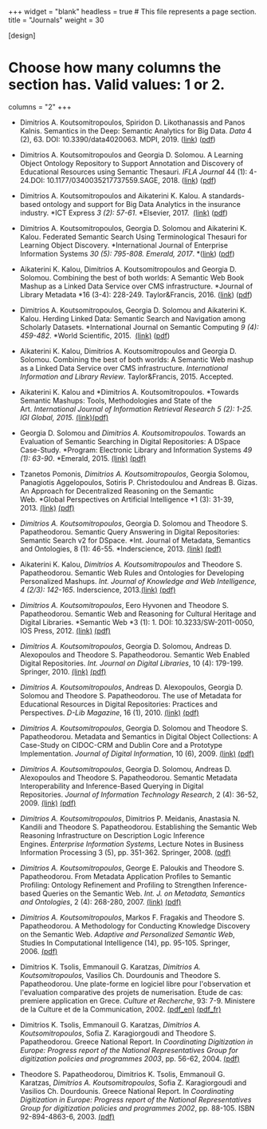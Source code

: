 +++
widget = "blank"
headless = true  # This file represents a page section.
title = "Journals"
weight = 30

[design]
  # Choose how many columns the section has. Valid values: 1 or 2.
  columns = "2"
+++
-   Dimitrios A. Koutsomitropoulos, Spiridon D. Likothanassis and Panos Kalnis. Semantics in the Deep: Semantic Analytics for Big Data. *Data* 4 (2), 63. DOI: 10.3390/data4020063. MDPI, 2019. ([link](https://www.mdpi.com/journal/data/special_issues/Semantic_Analytics)) ([pdf](https://www.ceid.upatras.gr/webpages/koutsomi/wp-content/uploads/sites/6/2019/5/data2019.pdf))

-   Dimitrios A. Koutsomitropoulos and Georgia D. Solomou. A Learning Object Ontology Repository to Support Annotation and Discovery of Educational Resources using Semantic Thesauri. *IFLA Journal* 44 (1): 4-24.DOI: 10.1177/0340035217737559.SAGE, 2018. ([link](http://journals.sagepub.com/doi/full/10.1177/0340035217737559)) ([pdf](https://www.ceid.upatras.gr/webpages/koutsomi/wp-content/uploads/sites/6/2018/04/ifla2018.pdf))

-   Dimitrios A. Koutsomitropoulos and Aikaterini K. Kalou. A standards-based ontology and support for Big Data Analytics in the insurance industry. *ICT Express *3 (2): 57-61*. *Elsevier, 2017.  [(link)](https://doi.org/10.1016/j.icte.2017.05.007) ([pdf](https://www.ceid.upatras.gr/webpages/koutsomi/wp-content/uploads/sites/6/2015/04/ICTExpress.pdf))

-   Dimitrios A. Koutsomitropoulos, Georgia D. Solomou and Aikaterini K. Kalou. Federated Semantic Search Using Terminological Thesauri for Learning Object Discovery. *International Journal of Enterprise Information Systems *30 (5): 795-808. Emerald, 2017*. *([link](http://www.emeraldinsight.com/doi/full/10.1108/JEIM-06-2016-0116)) ([pdf](https://www.ceid.upatras.gr/webpages/koutsomi/wp-content/uploads/sites/6/2015/04/JEIM-06-2016-0116.pdf))

-   Aikaterini K. Kalou, Dimitrios A. Koutsomitropoulos and Georgia D. Solomou. Combining the best of both worlds: A Semantic Web Book Mashup as a Linked Data Service over CMS infrastructure. *Journal of Library Metadata *16 (3-4): 228-249. Taylor&Francis, 2016. ([link](http://www.tandfonline.com/doi/full/10.1080/19386389.2016.1258897)) ([pdf](https://www.ceid.upatras.gr/webpages/koutsomi/wp-content/uploads/sites/6/2015/04/IJLM16.pdf))

-   Dimitrios A. Koutsomitropoulos, Georgia D. Solomou and Aikaterini K. Kalou. Herding Linked Data: Semantic Search and Navigation among Scholarly Datasets. *International Journal on Semantic Computing *9 (4): 459-482*. *World Scientific, 2015.  [(link)](http://dx.doi.org/10.1142/S1793351X15500099) ([pdf](https://www.ceid.upatras.gr/webpages/koutsomi/wp-content/uploads/sites/6/2015/04/IJSC2016.pdf))

-   Aikaterini K. Kalou, Dimitrios A. Koutsomitropoulos and Georgia D. Solomou. Combining the best of both worlds: A Semantic Web mashup as a Linked Data Service over CMS infrastructure. *International Information and Library Review*. Taylor&Francis, 2015. Accepted.

-   Aikaterini K. Kalou and *Dimitrios A. Koutsomitropoulos. *Towards Semantic Mashups: Tools, Methodologies and State of the Art. *International Journal of Information Retrieval Research *5 (2): 1-25. IGI Global, 2015*.* [(link)](http://www.igi-global.com/article/towards-semantic-mashups/130005)[(pdf)](https://www.ceid.upatras.gr/webpages/koutsomi/wp-content/uploads/sites/6/2015/04/ijirr15.pdf)

-   Georgia D. Solomou and *Dimitrios A. Koutsomitropoulos*. Towards an Evaluation of Semantic Searching in Digital Repositories: A DSpace Case-Study. *Program: Electronic Library and Information Systems *49 (1): 63-90*. *Emerald, 2015. [(link)](http://www.emeraldinsight.com/doi/abs/10.1108/PROG-07-2013-0037) [(pdf)](http://old.hpclab.ceid.upatras.gr/viografika/kotsomit/pubs/program14.pdf)

-   Tzanetos Pomonis, *Dimitrios A. Koutsomitropoulos*, Georgia Solomou, Panagiotis Aggelopoulos, Sotiris P. Christodoulou and Andreas B. Gizas. An Approach for Decentralized Reasoning on the Semantic Web. *Global Perspectives on Artificial Intelligence *1 (3): 31-39, 2013. [(link)](http://www.seipub.org/GPAI/paperInfo.aspx?ID=7058) [(pdf)](http://old.hpclab.ceid.upatras.gr/viografika/kotsomit/pubs/gpai13.pdf)

-   *Dimitrios A. Koutsomitropoulos*, Georgia D. Solomou and Theodore S. Papatheodorou. Semantic Query Answering in Digital Repositories: Semantic Search v2 for DSpace. *Int. Journal of Metadata, Semantics and Ontologies, 8 (1): 46-55. *Inderscience, 2013. [(link)](http://www.inderscience.com/info/inarticle.php?artid=54181) [(pdf)](http://old.hpclab.ceid.upatras.gr/viografika/kotsomit/pubs/ijmso13.pdf)

-   Aikaterini K. Kalou, *Dimitrios A. Koutsomitropoulos* and Theodore S. Papatheodorou. Semantic Web Rules and Ontologies for Developing Personalized Mashups. *Int. Journal of Knowledge and Web Intelligence, 4 (2/3): 142-165*. Inderscience, 2013.[(link)](http://www.inderscience.com/info/inarticle.php?artid=56367) [(pdf)](http://old.hpclab.ceid.upatras.gr/viografika/kotsomit/pubs/ijkwi13.pdf)

-   *Dimitrios A. Koutsomitropoulos*, Eero Hyvonen and Theodore S. Papatheodorou. Semantic Web and Reasoning for Cultural Heritage and Digital Libraries. *Semantic Web *3 (1): 1. DOI: 10.3233/SW-2011-0050, IOS Press, 2012. [(link)](http://iospress.metapress.com/content/t1k25472p588k785/) [(pdf)](http://old.hpclab.ceid.upatras.gr/viografika/kotsomit/pubs/swj.pdf)

-   *Dimitrios A. Koutsomitropoulos*, Georgia D. Solomou, Andreas D. Alexopoulos and Theodore S. Papatheodorou. Semantic Web Enabled Digital Repositories. *Int. Journal on Digital Libraries*, 10 (4): 179-199. Springer, 2010. [(link)](http://www.springerlink.com/content/eg4310rk4567j416/) [(pdf)](http://old.hpclab.ceid.upatras.gr/viografika/kotsomit/pubs/ijdl.pdf)

-   *Dimitrios A. Koutsomitropoulos*, Andreas D. Alexopoulos, Georgia D. Solomou and Theodore S. Papatheodorou. The use of Metadata for Educational Resources in Digital Repositories: Practices and Perspectives. *D-Lib Magazine*, 16 (1), 2010. [(link)](http://www.dlib.org/dlib/january10/kout/01kout.html) [(pdf)](http://old.hpclab.ceid.upatras.gr/viografika/kotsomit/pubs/dlib.pdf)

-   *Dimitrios A. Koutsomitropoulos*, Georgia D. Solomou and Theodore S. Papatheodorou. Metadata and Semantics in Digital Object Collections: A Case-Study on CIDOC-CRM and Dublin Core and a Prototype Implementation. *Journal of Digital Information*, 10 (6), 2009. [(link)](http://journals.tdl.org/jodi/article/view/693/577) [(pdf)](http://old.hpclab.ceid.upatras.gr/viografika/kotsomit/pubs/jodi.pdf)

-   *Dimitrios A. Koutsomitropoulos*, Georgia D. Solomou, Andreas D. Alexopoulos and Theodore S. Papatheodorou. Semantic Metadata Interoperability and Inference-Based Querying in Digital Repositories. *Journal of Information Technology Research*, 2 (4): 36-52, 2009. [(link)](http://www.igi-global.com/Bookstore/Article.aspx?TitleId=37408) [(pdf)](http://old.hpclab.ceid.upatras.gr/viografika/kotsomit/pubs/jitr09.pdf)

-   *Dimitrios A. Koutsomitropoulos*, Dimitrios P. Meidanis, Anastasia N. Kandili and Theodore S. Papatheodorou. Establishing the Semantic Web Reasoning Infrastructure on Description Logic Inference Engines. *Enterprise Information Systems*, Lecture Notes in Business Information Processing 3 (5), pp. 351-362. Springer, 2008. [(pdf)](http://old.hpclab.ceid.upatras.gr/viografika/kotsomit/pubs/lnbip.pdf)

-   *Dimitrios A. Koutsomitropoulos*, George E. Paloukis and Theodore S. Papatheodorou. From Metadata Application Profiles to Semantic Profiling: Ontology Refinement and Profiling to Strengthen Inference-based Queries on the Semantic Web. *Int. J. on Metadata, Semantics and Ontologies*, 2 (4): 268-280, 2007. [(link)](http://www.inderscience.com/search/index.php?action=record&rec_id=19445) [(pdf)](http://old.hpclab.ceid.upatras.gr/viografika/kotsomit/pubs/ijmso08.pdf)

-   *Dimitrios A. Koutsomitropoulos*, Markos F. Fragakis and Theodore S. Papatheodorou. A Methodology for Conducting Knowledge Discovery on the Semantic Web. *Adaptive and Personalized Semantic Web*, Studies In Computational Intelligence (14), pp. 95-105. Springer, 2006. [(pdf)](http://old.hpclab.ceid.upatras.gr/viografika/kotsomit/pubs/studiesinCI-springer.pdf)

-   Dimitrios K. Tsolis, Emmanouil G. Karatzas, *Dimitrios A. Koutsomitropoulos,* Vasilios Ch. Dourdounis and Theodore S. Papatheodorou. Une plate-forme en logiciel libre pour l'observation et l'evaluation comparative des projets de numerisation. Etude de cas: premiere application en Grece. *Culture et Recherche*, 93: 7-9. Ministere de la Culture et de la Communication, 2002. [(pdf_en)](http://old.hpclab.ceid.upatras.gr/viografika/kotsomit/pubs/cr93_en.pdf) [(pdf_fr)](http://old.hpclab.ceid.upatras.gr/viografika/kotsomit/pubs/cr93_fr.pdf)

-   Dimitrios K. Tsolis, Emmanouil G. Karatzas, *Dimitrios A. Koutsomitropoulos*, Sofia Z. Karagiorgoudi and Theodore S. Papatheodorou. Greece National Report. In *Coordinating Digitization in Europe: Progress report of the National Representatives Group for digitization policies and programmes 2003*, pp. 56-62, 2004. [(pdf)](http://old.hpclab.ceid.upatras.gr/viografika/kotsomit/pubs/nrg03.pdf)

-   Theodore S. Papatheodorou, Dimitrios K. Tsolis, Emmanouil G. Karatzas, *Dimitrios A. Koutsomitropoulos*, Sofia Z. Karagiorgoudi and Vasilios Ch. Dourdounis. Greece National Report. In *Coordinating Digitization in Europe: Progress report of the National Representatives Group for digitization policies and programmes 2002*, pp. 88-105. ISBN 92-894-4863-6, 2003. [(pdf)](http://old.hpclab.ceid.upatras.gr/viografika/kotsomit/pubs/nrg02.pdf)
